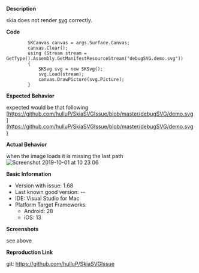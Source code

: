 **Description**

skia does not render [svg](https://github.com/hulluP/SkiaSVGIssue/blob/master/debugSVG/demo.svg) correctly. 

**Code**

            SKCanvas canvas = args.Surface.Canvas;
            canvas.Clear();
            using (Stream stream = GetType().Assembly.GetManifestResourceStream("debugSVG.demo.svg"))
            {
                SKSvg svg = new SKSvg();
                svg.Load(stream);
                canvas.DrawPicture(svg.Picture);
            }
**Expected Behavior**

expected would be that following [https://github.com/hulluP/SkiaSVGIssue/blob/master/debugSVG/demo.svg](https://github.com/hulluP/SkiaSVGIssue/blob/master/debugSVG/demo.svg)

**Actual Behavior**

when the image loads it is missing the last path 
![Screenshot 2019-10-01 at 10 23 06](https://user-images.githubusercontent.com/46395952/65950560-962abf80-e43e-11e9-9af8-954df23f32ec.png)

**Basic Information**

- Version with issue:  1.68
- Last known good version: --
- IDE:  Visual Studio for Mac 
- Platform Target Frameworks: 
  - Android: 28
  - iOS:  13
 
**Screenshots**

see above

**Reproduction Link**

git: https://github.com/hulluP/SkiaSVGIssue

